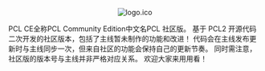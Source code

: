 <div align="center">
  
  ![logo.ico](/img/pcl/pcl-ce/logo.ico)

</div>

PCL CE全称PCL Community Edition中文名PCL 社区版。
基于 PCL2 开源代码二次开发的社区版本，包括了主线暂未制作的功能和改进！
代码会在主线发布更新时与主线同步一次，但来自社区的功能会保持自己的更新节奏。
同时需注意，社区版的版本号与主线并非严格对应关系。
欢迎大家来用用看！
